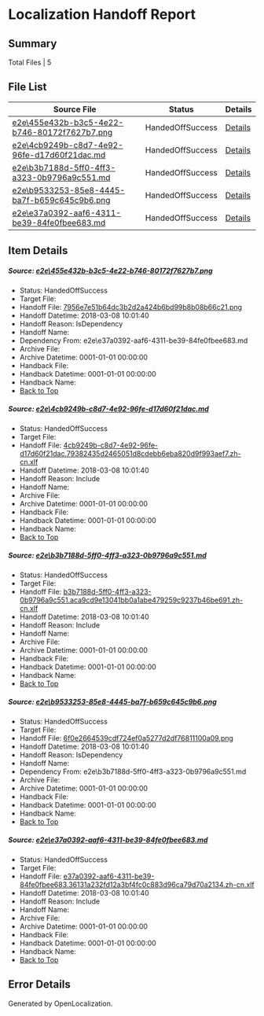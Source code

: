 # <a name='report-top'></a> Localization Handoff Report

## Summary
 Total Files | 5

## File List
 Source File | Status | Details 
 ----------- | ------ | ------- 
 [e2e\455e432b-b3c5-4e22-b746-80172f7627b7.png](https://github.com/OpenLocalizationTestOrg/ol-test4/blob/ee27a81b9d35251c96d6fe656feeb0cf73c3c2a2/e2e/455e432b-b3c5-4e22-b746-80172f7627b7.png) | HandedOffSuccess | [Details](#7956e7e51b64dc3b2d2a424b6bd99b8b08b66c211)
 [e2e\4cb9249b-c8d7-4e92-96fe-d17d60f21dac.md](https://github.com/OpenLocalizationTestOrg/ol-test4/blob/ee27a81b9d35251c96d6fe656feeb0cf73c3c2a2/e2e/4cb9249b-c8d7-4e92-96fe-d17d60f21dac.md) | HandedOffSuccess | [Details](#82835ddb8a02a6d03f943d1b24ee8db66456c6ee2)
 [e2e\b3b7188d-5ff0-4ff3-a323-0b9796a9c551.md](https://github.com/OpenLocalizationTestOrg/ol-test4/blob/ee27a81b9d35251c96d6fe656feeb0cf73c3c2a2/e2e/b3b7188d-5ff0-4ff3-a323-0b9796a9c551.md) | HandedOffSuccess | [Details](#e810237acdbeca303d0859ce8153a259fc488c703)
 [e2e\b9533253-85e8-4445-ba7f-b659c645c9b6.png](https://github.com/OpenLocalizationTestOrg/ol-test4/blob/ee27a81b9d35251c96d6fe656feeb0cf73c3c2a2/e2e/b9533253-85e8-4445-ba7f-b659c645c9b6.png) | HandedOffSuccess | [Details](#6f0e2664539cdf724ef0a5277d2df76811100a094)
 [e2e\e37a0392-aaf6-4311-be39-84fe0fbee683.md](https://github.com/OpenLocalizationTestOrg/ol-test4/blob/ee27a81b9d35251c96d6fe656feeb0cf73c3c2a2/e2e/e37a0392-aaf6-4311-be39-84fe0fbee683.md) | HandedOffSuccess | [Details](#732c18f96dfb632a6727e19e03abc45b93d7d6ba5)

## Item Details
##### <a name='7956e7e51b64dc3b2d2a424b6bd99b8b08b66c211'></a> Source: [e2e\455e432b-b3c5-4e22-b746-80172f7627b7.png](https://github.com/OpenLocalizationTestOrg/ol-test4/blob/ee27a81b9d35251c96d6fe656feeb0cf73c3c2a2/e2e/455e432b-b3c5-4e22-b746-80172f7627b7.png)
* Status: HandedOffSuccess
* Target File: 
* Handoff File: [7956e7e51b64dc3b2d2a424b6bd99b8b08b66c21.png](https://github.com/OpenLocalizationTestOrg/ol-test4-handoff/blob/c2e7646f775e70c82e284be671dda24a734df48e/ol-handoff/OpenLocalizationTestOrg/ol-test4-zhcn/v-pegao/ht/7956e7e51b64dc3b2d2a424b6bd99b8b08b66c21.png)
* Handoff Datetime: 2018-03-08 10:01:40
* Handoff Reason: IsDependency
* Handoff Name: 
* Dependency From: e2e\e37a0392-aaf6-4311-be39-84fe0fbee683.md
* Archive File: 
* Archive Datetime: 0001-01-01 00:00:00
* Handback File: 
* Handback Datetime: 0001-01-01 00:00:00
* Handback Name: 
* [Back to Top](#report-top)

##### <a name='82835ddb8a02a6d03f943d1b24ee8db66456c6ee2'></a> Source: [e2e\4cb9249b-c8d7-4e92-96fe-d17d60f21dac.md](https://github.com/OpenLocalizationTestOrg/ol-test4/blob/ee27a81b9d35251c96d6fe656feeb0cf73c3c2a2/e2e/4cb9249b-c8d7-4e92-96fe-d17d60f21dac.md)
* Status: HandedOffSuccess
* Target File: 
* Handoff File: [4cb9249b-c8d7-4e92-96fe-d17d60f21dac.79382435d2465051d8cdebb6eba820d9f993aef7.zh-cn.xlf](https://github.com/OpenLocalizationTestOrg/ol-test4-handoff/blob/c2e7646f775e70c82e284be671dda24a734df48e/ol-handoff/OpenLocalizationTestOrg/ol-test4-zhcn/v-pegao/ht/4cb9249b-c8d7-4e92-96fe-d17d60f21dac.79382435d2465051d8cdebb6eba820d9f993aef7.zh-cn.xlf)
* Handoff Datetime: 2018-03-08 10:01:40
* Handoff Reason: Include
* Handoff Name: 
* Archive File: 
* Archive Datetime: 0001-01-01 00:00:00
* Handback File: 
* Handback Datetime: 0001-01-01 00:00:00
* Handback Name: 
* [Back to Top](#report-top)

##### <a name='e810237acdbeca303d0859ce8153a259fc488c703'></a> Source: [e2e\b3b7188d-5ff0-4ff3-a323-0b9796a9c551.md](https://github.com/OpenLocalizationTestOrg/ol-test4/blob/ee27a81b9d35251c96d6fe656feeb0cf73c3c2a2/e2e/b3b7188d-5ff0-4ff3-a323-0b9796a9c551.md)
* Status: HandedOffSuccess
* Target File: 
* Handoff File: [b3b7188d-5ff0-4ff3-a323-0b9796a9c551.aca9cd9e13041bb0a1abe479259c9237b46be691.zh-cn.xlf](https://github.com/OpenLocalizationTestOrg/ol-test4-handoff/blob/c2e7646f775e70c82e284be671dda24a734df48e/ol-handoff/OpenLocalizationTestOrg/ol-test4-zhcn/v-pegao/ht/b3b7188d-5ff0-4ff3-a323-0b9796a9c551.aca9cd9e13041bb0a1abe479259c9237b46be691.zh-cn.xlf)
* Handoff Datetime: 2018-03-08 10:01:40
* Handoff Reason: Include
* Handoff Name: 
* Archive File: 
* Archive Datetime: 0001-01-01 00:00:00
* Handback File: 
* Handback Datetime: 0001-01-01 00:00:00
* Handback Name: 
* [Back to Top](#report-top)

##### <a name='6f0e2664539cdf724ef0a5277d2df76811100a094'></a> Source: [e2e\b9533253-85e8-4445-ba7f-b659c645c9b6.png](https://github.com/OpenLocalizationTestOrg/ol-test4/blob/ee27a81b9d35251c96d6fe656feeb0cf73c3c2a2/e2e/b9533253-85e8-4445-ba7f-b659c645c9b6.png)
* Status: HandedOffSuccess
* Target File: 
* Handoff File: [6f0e2664539cdf724ef0a5277d2df76811100a09.png](https://github.com/OpenLocalizationTestOrg/ol-test4-handoff/blob/c2e7646f775e70c82e284be671dda24a734df48e/ol-handoff/OpenLocalizationTestOrg/ol-test4-zhcn/v-pegao/ht/6f0e2664539cdf724ef0a5277d2df76811100a09.png)
* Handoff Datetime: 2018-03-08 10:01:40
* Handoff Reason: IsDependency
* Handoff Name: 
* Dependency From: e2e\b3b7188d-5ff0-4ff3-a323-0b9796a9c551.md
* Archive File: 
* Archive Datetime: 0001-01-01 00:00:00
* Handback File: 
* Handback Datetime: 0001-01-01 00:00:00
* Handback Name: 
* [Back to Top](#report-top)

##### <a name='732c18f96dfb632a6727e19e03abc45b93d7d6ba5'></a> Source: [e2e\e37a0392-aaf6-4311-be39-84fe0fbee683.md](https://github.com/OpenLocalizationTestOrg/ol-test4/blob/ee27a81b9d35251c96d6fe656feeb0cf73c3c2a2/e2e/e37a0392-aaf6-4311-be39-84fe0fbee683.md)
* Status: HandedOffSuccess
* Target File: 
* Handoff File: [e37a0392-aaf6-4311-be39-84fe0fbee683.36131a232fd12a3bf4fc0c883d96ca79d70a2134.zh-cn.xlf](https://github.com/OpenLocalizationTestOrg/ol-test4-handoff/blob/c2e7646f775e70c82e284be671dda24a734df48e/ol-handoff/OpenLocalizationTestOrg/ol-test4-zhcn/v-pegao/ht/e37a0392-aaf6-4311-be39-84fe0fbee683.36131a232fd12a3bf4fc0c883d96ca79d70a2134.zh-cn.xlf)
* Handoff Datetime: 2018-03-08 10:01:40
* Handoff Reason: Include
* Handoff Name: 
* Archive File: 
* Archive Datetime: 0001-01-01 00:00:00
* Handback File: 
* Handback Datetime: 0001-01-01 00:00:00
* Handback Name: 
* [Back to Top](#report-top)


## Error Details

Generated by OpenLocalization.
